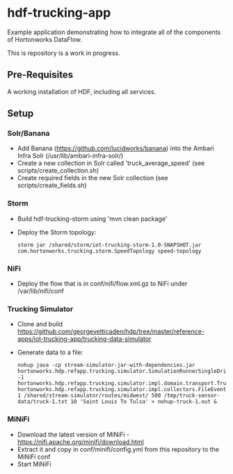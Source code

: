 # hdf-trucking-app

Example application demonstrating how to integrate all of the components of Hortonworks DataFlow.

This is repository is a work in progress.

## Pre-Requisites

A working installation of HDF, including all services.

## Setup

### Solr/Banana

  - Add Banana (https://github.com/lucidworks/banana) into the Ambari Infra Solr (/usr/lib/ambari-infra-solr/)
  - Create a new collection in Solr called 'truck_average_speed' (see scripts/create_collection.sh)
  - Create required fields in the new Solr collection (see scripts/create_fields.sh)

### Storm

  - Build hdf-trucking-storm using 'mvn clean package'
  - Deploy the Storm topology:
    
        storm jar /shared/storm/iot-trucking-storm-1.0-SNAPSHOT.jar com.hortonworks.trucking.storm.SpeedTopology speed-topology

### NiFi

  - Deploy the flow that is in conf/nifi/flow.xml.gz to NiFi under /var/lib/nifi/conf

### Trucking Simulator
  
  - Clone and build https://github.com/georgevetticaden/hdp/tree/master/reference-apps/iot-trucking-app/trucking-data-simulator
  - Generate data to a file: 
        
        nohup java -cp stream-simulator-jar-with-dependencies.jar hortonworks.hdp.refapp.trucking.simulator.SimulationRunnerSingleDriverApp -1 hortonworks.hdp.refapp.trucking.simulator.impl.domain.transport.Truck hortonworks.hdp.refapp.trucking.simulator.impl.collectors.FileEventCollector 1 /shared/stream-simulator/routes/midwest/ 500 /tmp/truck-sensor-data/truck-1.txt 10 'Saint Louis To Tulsa' > nohup-truck-1.out &

### MiNiFi

  - Download the latest version of MiNiFi - https://nifi.apache.org/minifi/download.html
  - Extract it and copy in conf/minifi/config.yml from this repository to the MiNiFi conf 
  - Start MiNiFi







